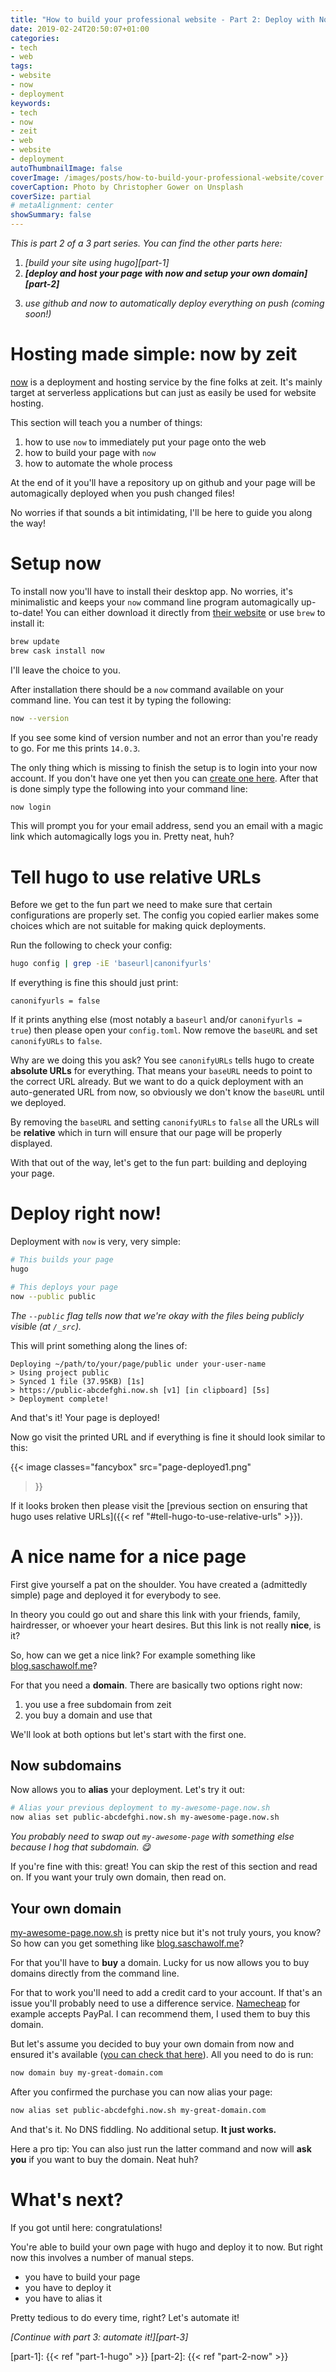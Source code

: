```yaml
---
title: "How to build your professional website - Part 2: Deploy with Now"
date: 2019-02-24T20:50:07+01:00
categories:
- tech
- web
tags:
- website
- now
- deployment
keywords:
- tech
- now
- zeit
- web
- website
- deployment
autoThumbnailImage: false
coverImage: /images/posts/how-to-build-your-professional-website/cover.jpg
coverCaption: Photo by Christopher Gower on Unsplash
coverSize: partial
# metaAlignment: center
showSummary: false
---
```


*This is part 2 of a 3 part series.*
*You can find the other parts here:*

1. *[build your site using hugo][part-1]*
2. *__[deploy and host your page with now and setup your own domain][part-2]__*
<!-- 3. *[use github and now to automatically deploy everything on push][part-3]* -->
3. *use github and now to automatically deploy everything on push (coming soon!)*

<!--toc-->

# Hosting made simple: now by zeit

[now][now] is a deployment and hosting service by the fine folks at zeit.
It's mainly target at serverless applications but can just as easily be used for website hosting.

This section will teach you a number of things:

1. how to use `now` to immediately put your page onto the web
2. how to build your page with `now`
3. how to automate the whole process

<!-- Step 2 will then allow us to automate the whole process, so you just need to push your changes to github. -->
At the end of it you'll have a repository up on github and your page will be automagically deployed when you push changed files!
<!-- But no worries, I'll explain every along the way! -->
No worries if that sounds a bit intimidating, I'll be here to guide you along the way!

# Setup now

<!-- First of all we will need to install the now command line tool. -->
<!-- First of all we will need to install now. -->
<!-- There are two versions  -->
<!-- You can either opt for the [full desktop version](https://zeit.co/download) or only install the [command line tools](https://zeit.co/docs/v2/getting-started/installation/). -->
<!-- Since installing the desktop app also installs the command line tool I'll leave the choice to you. -->
<!-- For completion sake I will include the  -->
To install now you'll have to install their desktop app.
No worries, it's minimalistic and keeps your `now` command line program automagically up-to-date!
You can either download it directly from [their website](https://zeit.co/download) or use `brew` to install it:

```sh
brew update
brew cask install now
```

I'll leave the choice to you.

After installation there should be a `now` command available on your command line.
You can test it by typing the following:

```sh
now --version
```

If you see some kind of version number and not an error than you're ready to go.
For me this prints `14.0.3`.

The only thing which is missing to finish the setup is to login into your now account.
If you don't have one yet then you can [create one here](https://zeit.co/signup).
After that is done simply type the following into your command line:

```sh
now login
```

This will prompt you for your email address, send you an email with a magic link which automagically logs you in.
Pretty neat, huh?

# Tell hugo to use relative URLs

Before we get to the fun part we need to make sure that certain configurations are properly set.
The config you copied earlier makes some choices which are not suitable for making quick deployments.

Run the following to check your config:

```sh
hugo config | grep -iE 'baseurl|canonifyurls'
```

If everything is fine this should just print:

```
canonifyurls = false
```

If it prints anything else (most notably a `baseurl` and/or `canonifyurls = true`) then please open your `config.toml`.
Now remove the `baseURL` and set `canonifyURLs` to `false`.

Why are we doing this you ask?
You see `canonifyURLs` tells hugo to create **absolute URLs** for everything.
That means your `baseURL` needs to point to the correct URL already.
But we want to do a quick deployment with an auto-generated URL from now, so obviously we don't know the `baseURL` until we deployed.

By removing the `baseURL` and setting `canonifyURLs` to `false` all the URLs will be **relative** which in turn will ensure that our page will be properly displayed.

With that out of the way, let's get to the fun part: building and deploying your page.

# Deploy right now!

Deployment with `now` is very, very simple:

```sh
# This builds your page
hugo

# This deploys your page
now --public public
```

*The `--public` flag tells now that we're okay with the files being publicly visible (at `/_src`).*

This will print something along the lines of:

```
Deploying ~/path/to/your/page/public under your-user-name
> Using project public
> Synced 1 file (37.95KB) [1s]
> https://public-abcdefghi.now.sh [v1] [in clipboard] [5s]
> Deployment complete!
```

And that's it!
Your page is deployed!

Now go visit the printed URL and if everything is fine it should look similar to this:

{{<
  image
    classes="fancybox"
    src="page-deployed1.png"
>}}

If it looks broken then please visit the [previous section on ensuring that hugo uses relative URLs]({{< ref "#tell-hugo-to-use-relative-urls" >}}).

# A nice name for a nice page

<!-- Let's do a recap:

- we have created a (admittedly basic) page with hugo
- we have deployed this page with now -->
First give yourself a pat on the shoulder.
You have created a (admittedly simple) page and deployed it for everybody to see.

In theory you could go out and share this link with your friends, family, hairdresser, or whoever your heart desires.
But this link is not really **nice**, is it?

So, how can we get a nice link?
For example something like [blog.saschawolf.me][sw-blog]?

For that you need a **domain**.
There are basically two options right now:

1. you use a free subdomain from zeit
2. you buy a domain and use that

We'll look at both options but let's start with the first one.

## Now subdomains

Now allows you to **alias** your deployment.
Let's try it out:

```sh
# Alias your previous deployment to my-awesome-page.now.sh
now alias set public-abcdefghi.now.sh my-awesome-page.now.sh
```

*You probably need to swap out `my-awesome-page` with something else because I hog that subdomain. 😋*

If you're fine with this: great!
You can skip the rest of this section and read on.
If you want your truly own domain, then read on.

## Your own domain

[my-awesome-page.now.sh](https://my-awesome-page.now.sh) is pretty nice but it's not truly yours, you know?
So how can you get something like [blog.saschawolf.me][sw-blog]?

For that you'll have to **buy** a domain.
Lucky for us now allows you to buy domains directly from the command line.

For that to work you'll need to add a credit card to your account.
If that's an issue you'll probably need to use a difference service.
[Namecheap](https://www.namecheap.com/) for example accepts PayPal.
I can recommend them, I used them to buy this domain.

But let's assume you decided to buy your own domain from now and ensured it's available ([you can check that here](https://zeit.co/domains)).
All you need to do is run:

```sh
now domain buy my-great-domain.com
```

After you confirmed the purchase you can now alias your page:

```sh
now alias set public-abcdefghi.now.sh my-great-domain.com
```

And that's it.
No DNS fiddling.
No additional setup.
**It just works.**

Here a pro tip: You can also just run the latter command and now will **ask you** if you want to buy the domain.
Neat huh?

# What's next?

If you got until here: congratulations!

You're able to build your own page with hugo and deploy it to now.
But right now this involves a number of manual steps.

- you have to build your page
- you have to deploy it
- you have to alias it

Pretty tedious to do every time, right?
Let's automate it!

*[Continue with part 3: automate it!][part-3]*

[hugo]: https://gohugo.io/
[now]: https://zeit.co/now
[github]: http://github.com/
[markdown]: https://daringfireball.net/projects/markdown/
[now]: https://zeit.co/now
[sw-blog]: https://blog.saschawolf.me/

[part-1]: {{< ref "part-1-hugo" >}}
[part-2]: {{< ref "part-2-now" >}}
